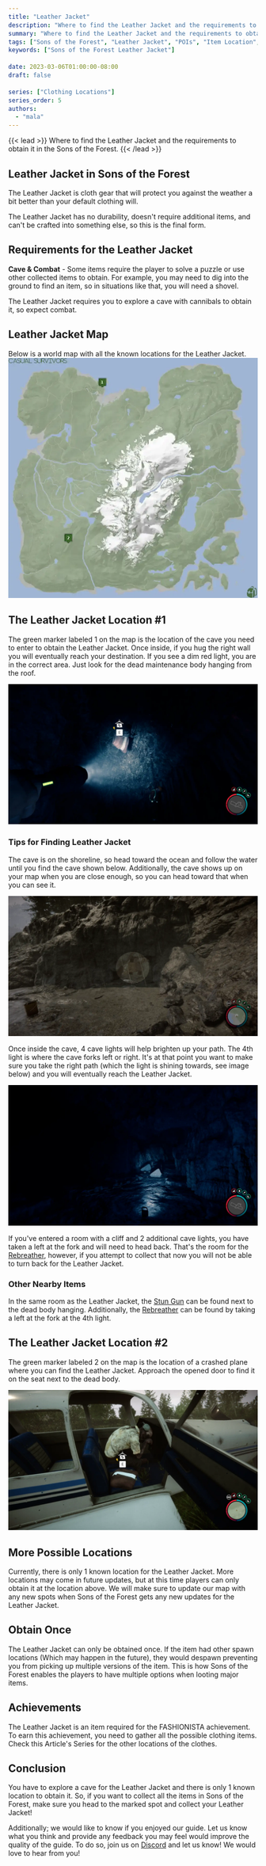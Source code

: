 ```yaml
---
title: "Leather Jacket"
description: "Where to find the Leather Jacket and the requirements to obtain it in the Sons of the Forest."
summary: "Where to find the Leather Jacket and the requirements to obtain it. Click here to learn more about it!"
tags: ["Sons of the Forest", "Leather Jacket", "POIs", "Item Location", "Map"]
keywords: ["Sons of the Forest Leather Jacket"]

date: 2023-03-06T01:00:00-08:00
draft: false

series: ["Clothing Locations"]
series_order: 5
authors:
  - "mala"
---
```


{{< lead >}}
Where to find the Leather Jacket and the requirements to obtain it in the Sons of the Forest.
{{< /lead >}}

## Leather Jacket in Sons of the Forest
The Leather Jacket is cloth gear that will protect you against the weather a bit better than your default clothing will. 

The Leather Jacket has no durability, doesn't require additional items, and can't be crafted into something else, so this is the final form.

## Requirements for the Leather Jacket
**Cave & Combat** - Some items require the player to solve a puzzle or use other collected items to obtain. For example, you may need to dig into the ground to find an item, so in situations like that, you will need a shovel. 

The Leather Jacket requires you to explore a cave with cannibals to obtain it, so expect combat. 

## Leather Jacket Map
Below is a world map with all the known locations for the Leather Jacket.
![Sons of the Forest Leather Jacket Map Location](img/map.webp)

## The Leather Jacket Location #1
The green marker labeled 1 on the map is the location of the cave you need to enter to obtain the Leather Jacket. Once inside, if you hug the right wall you will eventually reach your destination. If you see a dim red light, you are in the correct area. Just look for the dead maintenance body hanging from the roof.

![Sons of the Forest Leather Jacket](featured.webp)

### Tips for Finding Leather Jacket
The cave is on the shoreline, so head toward the ocean and follow the water until you find the cave shown below. Additionally, the cave shows up on your map when you are close enough, so you can head toward that when you can see it. 

![Sons of the Forest Leather Jacket Cave](img/caveentrance.webp)

Once inside the cave, 4 cave lights will help brighten up your path. The 4th light is where the cave forks left or right. It's at that point you want to make sure you take the right path (which the light is shining towards, see image below) and you will eventually reach the Leather Jacket. 

![Sons of the Forest Leather Jacket 4th Light](img/fourthlight.webp)

If you've entered a room with a cliff and 2 additional cave lights, you have taken a left at the fork and will need to head back. That's the room for the [Rebreather](/sons-of-the-forest/guides/rebreather/), however, if you attempt to collect that now you will not be able to turn back for the Leather Jacket.

### Other Nearby Items 
In the same room as the Leather Jacket, the [Stun Gun](/sons-of-the-forest/guides/stun-gun/) can be found next to the dead body hanging. Additionally, the [Rebreather](/sons-of-the-forest/guides/rebreather/) can be found by taking a left at the fork at the 4th light. 

## The Leather Jacket Location #2
The green marker labeled 2 on the map is the location of a crashed plane where you can find the Leather Jacket. Approach the opened door to find it on the seat next to the dead body. 

![Sons of the Forest Leather Jacket](img/location2.webp)

## More Possible Locations
Currently, there is only 1 known location for the Leather Jacket. More locations may come in future updates, but at this time players can only obtain it at the location above.
We will make sure to update our map with any new spots when Sons of the Forest gets any new updates for the Leather Jacket.

## Obtain Once
The Leather Jacket can only be obtained once. If the item had other spawn locations (Which may happen in the future), they would despawn preventing you from picking up multiple versions of the item. This is how Sons of the Forest enables the players to have multiple options when looting major items. 

## Achievements 
The Leather Jacket is an item required for the FASHIONISTA achievement. To earn this achievement, you need to gather all the possible clothing items. Check this Article's Series for the other locations of the clothes. 

## Conclusion
You have to explore a cave for the Leather Jacket and there is only 1 known location to obtain it. So, if you want to collect all the items in Sons of the Forest, make sure you head to the marked spot and collect your Leather Jacket!

Additionally; we would like to know if you enjoyed our guide. Let us know what you think and provide any feedback you may feel would improve the quality of the guide. To do so, join us on [Discord](https://discord.gg/ZXp93XsKnN) and let us know! We would love to hear from you! 
